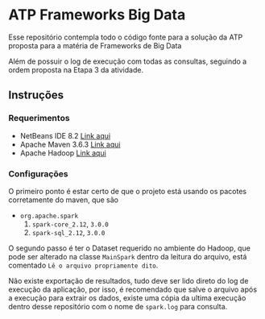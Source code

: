 # ATP Frameworks Big Data

Esse repositório contempla todo o código fonte para a solução da ATP proposta para a matéria de Frameworks de Big Data

Além de possuir o log de execução com todas as consultas, seguindo a ordem proposta na Etapa 3 da atividade.

## Instruções

### Requerimentos

- NetBeans IDE 8.2 [Link aqui](https://netbeans.org/downloads/old/8.2/)
- Apache Maven 3.6.3 [Link aqui](https://maven.apache.org/download.cgi)
- Apache Hadoop [Link aqui](https://hadoop.apache.org/releases.html)

### Configurações
O primeiro ponto é estar certo de que o projeto está usando os pacotes corretamente do maven, que são
- `org.apache.spark`
	1. `spark-core_2.12`, `3.0.0`
	2. `spark-sql_2.12`, `3.0.0`

O segundo passo é ter o Dataset requerido no ambiente do Hadoop, que pode ser alterado na classe `MainSpark`
dentro da leitura do arquivo, está comentado `Lê o arquivo propriamente dito`.

Não existe exportação de resultados, tudo deve ser lido direto do log de execução da aplicação, por isso, é recomendado
que salve o arquivo após a execução para extrair os dados, existe uma cópia da ultima execução dentro desse repositório
com o nome de `spark.log` para consulta.
